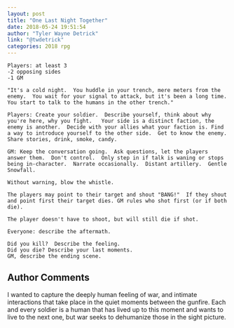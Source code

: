 ```yaml
---
layout: post
title: "One Last Night Together"
date: 2018-05-24 19:51:54
author: "Tyler Wayne Detrick"
link: "@twdetrick"
categories: 2018 rpg
---
```

```
Players: at least 3
-2 opposing sides
-1 GM

"It's a cold night.  You huddle in your trench, mere meters from the enemy.  You wait for your signal to attack, but it's been a long time.  You start to talk to the humans in the other trench."

Players: Create your soldier.  Describe yourself, think about why you're here, why you fight.   Your side is a distinct faction, the enemy is another.  Decide with your allies what your faction is. Find a way to introduce yourself to the other side.  Get to know the enemy.  Share stories, drink, smoke, candy.  

GM: Keep the conversation going.  Ask questions, let the players answer them.  Don't control.  Only step in if talk is waning or stops being in-character.  Narrate occasionally.  Distant artillery.  Gentle Snowfall. 

Without warning, blow the whistle.

The players may point to their target and shout "BANG!"  If they shout and point first their target dies. GM rules who shot first (or if both die).

The player doesn't have to shoot, but will still die if shot.

Everyone: describe the aftermath.

Did you kill?  Describe the feeling.
Did you die? Describe your last moments.
GM, describe the ending scene.
```
## Author Comments 

I wanted to capture the deeply human feeling of war, and intimate interactions that take place in the quiet moments between the gunfire.  Each and every soldier is a human that has lived up to this moment and wants to live to the next one, but war seeks to dehumanize those in the sight picture.
